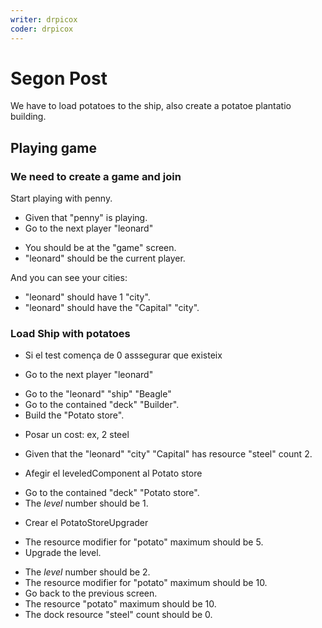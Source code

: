 ```yaml
---
writer: drpicox
coder: drpicox
---
```


# Segon Post

We have to load potatoes to the ship, also create a potatoe plantatio building.

## Playing game

### We need to create a game and join

Start playing with penny.

 * Given that "penny" is playing.
 * Go to the next player "leonard"
 <!-- SNAPSHOT status=200 -->
 * You should be at the "game" screen.
 * "leonard" should be the current player.

And you can see your cities:

 * "leonard" should have 1 "city".
 * "leonard" should have the "Capital" "city".

### Load Ship with potatoes
- Si el test comença de 0 asssegurar que existeix
 * Go to the next player "leonard"
 <!-- SNAPSHOT status=200 -->
 * Go to the "leonard" "ship" "Beagle"
 * Go to the contained "deck" "Builder".
 * Build the "Potato store".
 <!-- SNAPSHOT status=200 -->
- Posar un cost: ex, 2 steel
 * Given that the "leonard" "city" "Capital" has resource "steel" count 2.

- Afegir el leveledComponent al Potato store
 * Go to the contained "deck" "Potato store".
 * The _level_ number should be 1.

- Crear el PotatoStoreUpgrader
 * The resource modifier for "potato" maximum should be 5.
 * Upgrade the level.
 <!-- SNAPSHOT status=200 -->
 * The _level_ number should be 2.
 * The resource modifier for "potato" maximum should be 10.
 * Go back to the previous screen.
 * The resource "potato" maximum should be 10.
 * The dock resource "steel" count should be 0.

